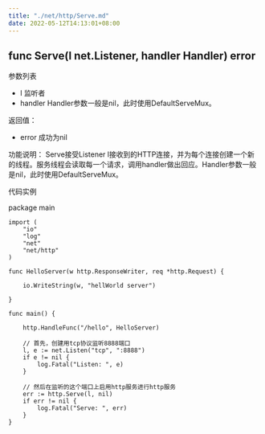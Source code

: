 ```yaml
---
title: "./net/http/Serve.md"
date: 2022-05-12T14:13:01+08:00
---
```

## func Serve(l net.Listener, handler Handler) error

参数列表

- l 监听者
- handler Handler参数一般是nil，此时使用DefaultServeMux。

返回值：

- error 成功为nil

功能说明：
Serve接受Listener l接收到的HTTP连接，并为每个连接创建一个新的线程。服务线程会读取每一个请求，调用handler做出回应。Handler参数一般是nil，此时使用DefaultServeMux。

代码实例

  package main
	
	import (
		"io"
		"log"
		"net"
		"net/http"
	)
	
	func HelloServer(w http.ResponseWriter, req *http.Request) {
	
		io.WriteString(w, "hellWorld server")
	
	}
	
	func main() {
	
		http.HandleFunc("/hello", HelloServer)
	
		// 首先，创建用tcp协议监听8888端口
		l, e := net.Listen("tcp", ":8888")
		if e != nil {
			log.Fatal("Listen: ", e)
		}
	
		// 然后在监听的这个端口上启用http服务进行http服务
		err := http.Serve(l, nil)
		if err != nil {
			log.Fatal("Serve: ", err)
		}
	}




